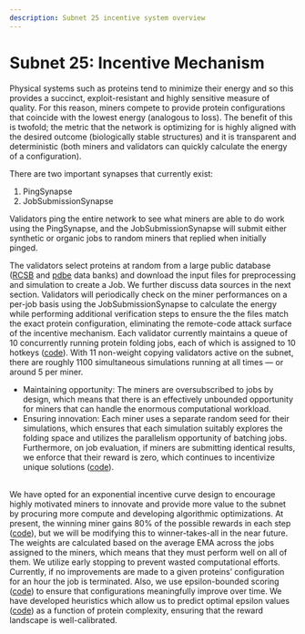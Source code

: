 ```yaml
---
description: Subnet 25 incentive system overview
---
```


# Subnet 25: Incentive Mechanism

Physical systems such as proteins tend to minimize their energy and so this provides a succinct, exploit-resistant and highly sensitive measure of quality. For this reason, miners compete to provide protein configurations that coincide with the lowest energy (analogous to loss). The benefit of this is twofold; the metric that the network is optimizing for is highly aligned with the desired outcome (biologically stable structures) and it is transparent and deterministic (both miners and validators can quickly calculate the energy of a configuration).&#x20;

There are two important synapses that currently exist:&#x20;

1. PingSynapse
2. JobSubmissionSynapse

Validators ping the entire network to see what miners are able to do work using the PingSynapse, and the JobSubmissionSynapse will submit either synthetic or organic jobs to random miners that replied when initially pinged.&#x20;

The validators select proteins at random from a large public database ([RCSB](https://www.rcsb.org) and [pdbe](https://www.ebi.ac.uk/pdbe/) data banks) and download the input files for preprocessing and simulation to create a Job. We further discuss data sources in the next section. Validators will periodically check on the miner performances on a per-job basis using the JobSubmissionSynapse to calculate the energy while performing additional verification steps to ensure the the files match the exact protein configuration, eliminating the remote-code attack surface of the incentive mechanism. Each validator currently maintains a queue of 10 concurrently running protein folding jobs, each of which is assigned to 10 hotkeys ([code](https://github.com/macrocosm-os/folding/blob/1edf6acce7fe9e8d64688494aac3944639ee63cb/folding/utils/config.py#L320)). With 11 non-weight copying validators active on the subnet, there are roughly 1100 simultaneous simulations running at all times — or around 5 per miner.

* Maintaining opportunity: The miners are oversubscribed to jobs by design, which means that there is an effectively unbounded opportunity for miners that can handle the enormous computational workload.
* Ensuring innovation: Each miner uses a separate random seed for their simulations, which ensures that each simulation suitably explores the folding space and utilizes the parallelism opportunity of batching jobs. Furthermore, on job evaluation, if miners are submitting identical results, we enforce that their reward is zero, which continues to incentivize unique solutions ([code](https://github.com/macrocosm-os/folding/blob/3bdcc27da5816c144ee5ceccfcfa23ea769dd72a/folding/validators/reward.py#L12)).

\
We have opted for an exponential incentive curve design to encourage highly motivated miners to innovate and provide more value to the subnet by procuring more compute and developing algorithmic optimizations. At present, the winning miner gains 80% of the possible rewards in each step ([code](https://github.com/macrocosm-os/folding/blob/main/folding/rewards/reward_pipeline.py)), but we will be modifying this to winner-takes-all in the near future. The weights are calculated based on the average EMA across the jobs assigned to the miners, which means that they must perform well on all of them. We utilize early stopping to prevent wasted computational efforts. Currently, if no improvements are made to a given proteins’ configuration for an hour the job is terminated. Also, we use epsilon-bounded scoring ([code](https://github.com/macrocosm-os/folding/blob/1edf6acce7fe9e8d64688494aac3944639ee63cb/folding/store.py#L181)) to ensure that configurations meaningfully improve over time. We have developed heuristics which allow us to predict optimal epsilon values ([code](https://github.com/macrocosm-os/folding/pull/136)) as a function of protein complexity, ensuring that the reward landscape is well-calibrated.

